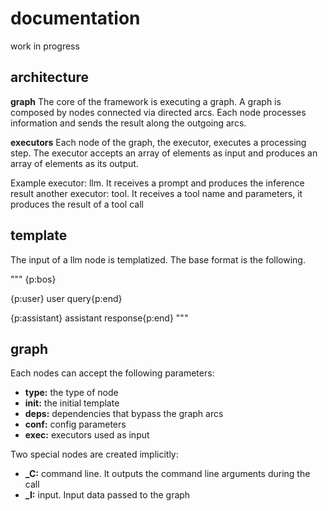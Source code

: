 # documentation

work in progress

## architecture

**graph**
The core of the framework is executing a graph.
A graph is composed by nodes connected via directed arcs.
Each node processes information and sends the result along the outgoing arcs.

**executors**
Each node of the graph, the executor, executes a processing step.
The executor accepts an array of elements as input and produces an array of elements as its output.

Example executor: llm. It receives a prompt and produces the inference result
another executor: tool. It receives a tool name and parameters, it produces the result of a tool call

## template
The input of a llm node is templatized. The base format is the following.

"""
{p:bos}

{p:user}
user query{p:end}

{p:assistant}
assistant response{p:end}
"""

## graph
Each nodes can accept the following parameters:

- **type:** the type of node
- **init:** the initial template
- **deps:** dependencies that bypass the graph arcs
- **conf:** config parameters
- **exec:** executors used as input
 
Two special nodes are created implicitly: 
 
- **_C:** command line. It outputs the command line arguments during the call
- **_I:** input. Input data passed to the graph